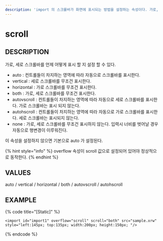 ```yaml
---
description: 'import 의 스크롤바가 화면에 표시되는 방법을 설정하는 속성이다. 가로, 세로 스크롤바를 언제 어떻게 표시 할 지 설정 할 수 있다.'
---
```


# scroll

## DESCRIPTION

가로, 세로 스크롤바를 언제 어떻게 표시 할 지 설정 할 수 있다.

* auto : 컨트롤들이 차지하는 영역에 따라 자동으로 스크롤바를 표시한다.
* vertical : 세로 스크롤바를 무조건 표시한다.
* horizontal : 가로 스크롤바를 무조건 표시한다.
* both : 가로, 세로 스크롤바를 무조건 표시한다.
* autovscroll : 컨트롤들이 차지하는 영역에 따라 자동으로 세로 스크롤바를 표시한다. 가로 스크롤바는 표시 되지 않는다.
* autohscroll : 컨트롤들이 차지하는 영역에 따라 자동으로 가로 스크롤바를 표시한다. 세로 스크롤바는 표시되지 않는다.
* none : 가로, 세로 스크롤바를 무조건 표시하지 않는다. 입력시 너비를 벗어날 경우 자동으로 행변경이 이루워진다.

이 속성을 설정하지 않으면 기본으로 auto 가 설정된다.

{% hint style="info" %}
overflow 속성이 scroll 값으로 설정되어 있어야 정상적으로 동작한다.
{% endhint %}

## VALUES

auto / vertical / horizontal / both / autovscroll / autohscroll

## EXAMPLE

{% code title="\[Static\]" %}
```markup
<import id="import1" overflow="scroll" scroll="both" src="sample.xrw" 
style="left:145px; top:135px; width:200px; height:150px; "/>
```
{% endcode %}


